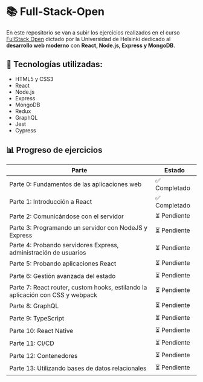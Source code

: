 # 📚 **Full-Stack-Open**
En este repositorio se van a subir los ejercicios realizados en el curso [FullStack Open](https://fullstackopen.com/es/) dictado por la Universidad de Helsinki dedicado al **desarrollo web moderno** con **React, Node.js, Express y MongoDB**.

## 🚀 **Tecnologías utilizadas:**
- HTML5 y CSS3
- React
- Node.js
- Express
- MongoDB
- Redux
- GraphQL
- Jest
- Cypress

## 📊 Progreso de ejercicios

| Parte  | Estado         |
|--------|----------------|
| Parte 0: Fundamentos de las aplicaciones web | ✅ Completado |
| Parte 1: Introducción a React | ✅ Completado |
| Parte 2: Comunicándose con el servidor | ⏳ Pendiente  |
| Parte 3: Programando un servidor con NodeJS y Express | ⏳ Pendiente  |
| Parte 4: Probando servidores Express, administración de usuarios | ⏳ Pendiente  |
| Parte 5: Probando aplicaciones React | ⏳ Pendiente  |
| Parte 6: Gestión avanzada del estado | ⏳ Pendiente  |
| Parte 7: React router, custom hooks, estilando la aplicación con CSS y webpack | ⏳ Pendiente  |
| Parte 8: GraphQL | ⏳ Pendiente  |
| Parte 9: TypeScript | ⏳ Pendiente  |
| Parte 10: React Native | ⏳ Pendiente  |
| Parte 11: CI/CD | ⏳ Pendiente  |
| Parte 12: Contenedores | ⏳ Pendiente  |
| Parte 13: Utilizando bases de datos relacionales | ⏳ Pendiente  |
